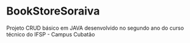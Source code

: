 # BookStoreSoraiva
 Projeto CRUD básico em JAVA desenvolvido no segundo ano do curso técnico do IFSP - Campus Cubatão
